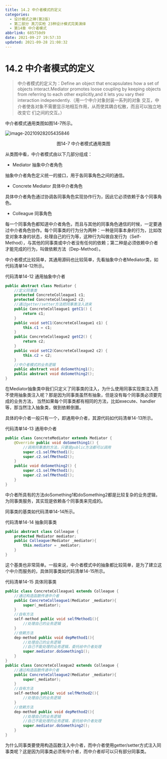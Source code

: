 ```yaml
---
title: 14.2 中介者模式的定义
categories: 
  - 设计模式之禅(第2版)
  - 第二部分 真刀实枪 23种设计模式完美演绎
  - 第14章 中介者模式
abbrlink: 685750d9
date: 2021-09-27 19:57:33
updated: 2021-09-28 21:08:32
---
```

# 14.2 中介者模式的定义
> 中介者模式的定义为：Define an object that encapsulates how a set of objects interact.Mediator promotes loose coupling by keeping objects from referring to each other explicitly,and it lets you vary their interaction independently.（用一个中介对象封装一系列的对象 交互，中介者使各对象不需要显示地相互作用，从而使其耦合松散，而且可以独立地改变它 们之间的交互。）

中介者模式通用类图如图14-7所示。

![image-20210928205435846](https://gitee.com/XiaoLan223/images/raw/master/Blog/Sum/20210928205435.png)

<center>图14-7 中介者模式通用类图</center>

从类图中看，中介者模式由以下几部分组成：
- Mediator 抽象中介者角色

抽象中介者角色定义统一的接口，用于各同事角色之间的通信。
- Concrete Mediator 具体中介者角色

具体中介者角色通过协调各同事角色实现协作行为，因此它必须依赖于各个同事角色。
- Colleague 同事角色

每一个同事角色都知道中介者角色，而且与其他的同事角色通信的时候，一定要通过中介者角色协作。每个同事类的行为分为两种：一种是同事本身的行为，比如改变对象本身的状态，处理自己的行为等，这种行为叫做自发行为（Self-Method），与其他的同事类或中介者没有任何的依赖；第二种是必须依赖中介者才能完成的行为，叫做依赖方法（Dep-Method）。

中介者模式比较简单，其通用源码也比较简单，先看抽象中介者Mediator类，如代码清单14-12所示。

代码清单14-12 通用抽象中介者
```java
public abstract class Mediator {
    //定义同事类
    protected ConcreteColleague1 c1;
    protected ConcreteColleague2 c2;
    //通过getter/setter方法把同事类注入进来
    public ConcreteColleague1 getC1() {
        return c1;
    }
    public void setC1(ConcreteColleague1 c1) {
        this.c1 = c1;
    }
    public ConcreteColleague2 getC2() {
        return c2;
    }
    public void setC2(ConcreteColleague2 c2) {
        this.c2 = c2;
    }
    //中介者模式的业务逻辑
    public abstract void doSomething1();
    public abstract void doSomething2();
}
```
在Mediator抽象类中我们只定义了同事类的注入，为什么使用同事实现类注入而不使用抽象类注入呢？那是因为同事类虽然有抽象，但是没有每个同事类必须要完成的业务方法， 当然如果每个同事类都有相同的方法，比如execute、handler等，那当然注入抽象类，做到依赖倒置。

具体的中介者一般只有一个，即通用中介者，其源代码如代码清单14-13所示。

代码清单14-13 通用中介者
```java
public class ConcreteMediator extends Mediator {
    @Override public void doSomething1() {
        //调用同事类的方法，只要是public方法都可以调用
        super.c1.selfMethod1();
        super.c2.selfMethod2();
    }
    public void doSomething2() {
        super.c1.selfMethod1();
        super.c2.selfMethod2();
    }
}
```
中介者所具有的方法doSomething1和doSomething2都是比较复杂的业务逻辑，为同事类服务，其实现是依赖各个同事类来完成的。

同事类的基类如代码清单14-14所示。

代码清单14-14 抽象同事类
```java
public abstract class Colleague {
    protected Mediator mediator;
    public Colleague(Mediator _mediator){
        this.mediator = _mediator;
    }
}
```
这个基类也非常简单。一般来说，中介者模式中的抽象都比较简单，是为了建立这个中介而服务的，具体同事类如代码清单14-15所示。

代码清单14-15 具体同事类
```java
public class ConcreteColleague1 extends Colleague {
    //通过构造函数传递中介者
    public ConcreteColleague1(Mediator _mediator){
        super(_mediator);
    }
    //自有方法
    self-method public void selfMethod1(){
        //处理自己的业务逻辑
    }
    //依赖方法
    dep-method public void depMethod1(){
        //处理自己的业务逻辑
        //自己不能处理的业务逻辑，委托给中介者处理
        super.mediator.doSomething1();
    }
}
public class ConcreteColleague2 extends Colleague {
    //通过构造函数传递中介者
    public ConcreteColleague2(Mediator _mediator){
        super(_mediator);
    }
    //自有方法
    self-method public void selfMethod2(){
        //处理自己的业务逻辑
    }
    //依赖方法
    dep-method public void depMethod2(){
        //处理自己的业务逻辑
        //自己不能处理的业务逻辑，委托给中介者处理
        super.mediator.doSomething2();
    }
}
```
为什么同事类要使用构造函数注入中介者，而中介者使用getter/setter方式注入同事类呢？这是因为同事类必须有中介者，而中介者却可以只有部分同事类。
